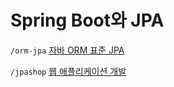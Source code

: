 # Spring Boot와 JPA

`/orm-jpa` [자바 ORM 표준 JPA](https://github.com/jmxx219/SpringJPA/blob/main/orm-jpa/README.md)

`/jpashop`
[웹 애플리케이션 개발](https://github.com/jmxx219/SpringJPA/blob/main/jpashop/README.md)